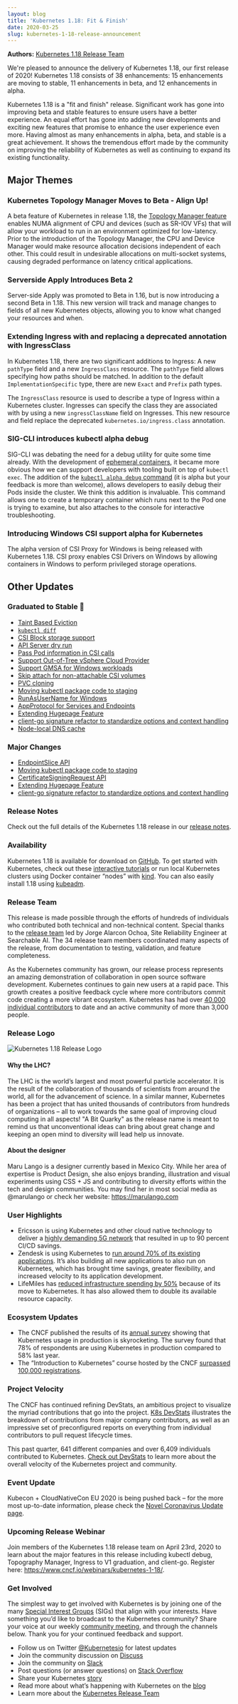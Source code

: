 ```yaml
---
layout: blog
title: 'Kubernetes 1.18: Fit & Finish'
date: 2020-03-25
slug: kubernetes-1-18-release-announcement
---
```


**Authors:** [Kubernetes 1.18 Release Team](https://github.com/kubernetes/sig-release/blob/master/releases/release-1.18/release_team.md)

We're pleased to announce the delivery of Kubernetes 1.18, our first release of 2020! Kubernetes 1.18 consists of 38 enhancements: 15 enhancements are moving to stable, 11 enhancements in beta, and 12 enhancements in alpha.

Kubernetes 1.18 is a "fit and finish" release. Significant work has gone into improving beta and stable features to ensure users have a better experience. An equal effort has gone into adding new developments and exciting new features that promise to enhance the user experience even more.
Having almost as many enhancements in alpha, beta, and stable is a great achievement. It shows the tremendous effort made by the community on improving the reliability of Kubernetes as well as continuing to expand its existing functionality.


## Major Themes

### Kubernetes Topology Manager Moves to Beta - Align Up!

A beta feature of Kubernetes in release 1.18,  the [Topology Manager feature](https://github.com/nolancon/website/blob/f4200307260ea3234540ef13ed80de325e1a7267/content/en/docs/tasks/administer-cluster/topology-manager.md) enables NUMA alignment of CPU and devices (such as SR-IOV VFs) that will allow your workload to run in an environment optimized for low-latency. Prior to the introduction of the Topology Manager, the CPU and Device Manager would make resource allocation decisions independent of each other. This could result in undesirable allocations on multi-socket systems, causing degraded performance on latency critical applications.

### Serverside Apply Introduces Beta 2

Server-side Apply was promoted to Beta in 1.16, but is now introducing a second Beta in 1.18. This new version will track and manage changes to fields of all new Kubernetes objects, allowing you to know what changed your resources and when.


### Extending Ingress with and replacing a deprecated annotation with IngressClass

In Kubernetes 1.18, there are two significant additions to Ingress: A new `pathType` field and a new `IngressClass` resource. The `pathType` field allows specifying how paths should be matched. In addition to the default `ImplementationSpecific` type, there are new `Exact` and `Prefix` path types. 

The `IngressClass` resource is used to describe a type of Ingress within a Kubernetes cluster. Ingresses can specify the class they are associated with by using a new `ingressClassName` field on Ingresses. This new resource and field replace the deprecated `kubernetes.io/ingress.class` annotation.

### SIG-CLI introduces kubectl alpha debug

SIG-CLI was debating the need for a debug utility for quite some time already. With the development of [ephemeral containers](https://kubernetes.io/docs/concepts/workloads/pods/ephemeral-containers/), it became more obvious how we can support developers with tooling built on top of `kubectl exec`. The addition of the [`kubectl alpha debug` command](https://github.com/kubernetes/enhancements/blob/master/keps/sig-cli/20190805-kubectl-debug.md) (it is alpha but your feedback is more than welcome), allows developers to easily debug their Pods inside the cluster. We think this addition is invaluable.  This command allows one to create a temporary container which runs next to the Pod one is trying to examine, but also attaches to the console for interactive troubleshooting.


### Introducing Windows CSI support alpha for Kubernetes

The alpha version of CSI Proxy for Windows is being released with Kubernetes 1.18. CSI proxy enables CSI Drivers on Windows by allowing containers in Windows to perform privileged storage operations.


## Other Updates

### Graduated to Stable 💯

- [Taint Based Eviction](https://github.com/kubernetes/enhancements/issues/166)
- [`kubectl diff`](https://github.com/kubernetes/enhancements/issues/491)
- [CSI Block storage support](https://github.com/kubernetes/enhancements/issues/565)
- [API Server dry run](https://github.com/kubernetes/enhancements/issues/576)
- [Pass Pod information in CSI calls](https://github.com/kubernetes/enhancements/issues/603)
- [Support Out-of-Tree vSphere Cloud Provider](https://github.com/kubernetes/enhancements/issues/670)
- [Support GMSA for Windows workloads](https://github.com/kubernetes/enhancements/issues/689)
- [Skip attach for non-attachable CSI volumes](https://github.com/kubernetes/enhancements/issues/770)
- [PVC cloning](https://github.com/kubernetes/enhancements/issues/989)
- [Moving kubectl package code to staging](https://github.com/kubernetes/enhancements/issues/1020)
- [RunAsUserName for Windows](https://github.com/kubernetes/enhancements/issues/1043)
- [AppProtocol for Services and Endpoints](https://github.com/kubernetes/enhancements/issues/1507)
- [Extending Hugepage Feature](https://github.com/kubernetes/enhancements/issues/1539)
- [client-go signature refactor to standardize options and context handling](https://github.com/kubernetes/enhancements/issues/1601)
- [Node-local DNS cache](https://github.com/kubernetes/enhancements/issues/1024)


### Major Changes

- [EndpointSlice API](https://github.com/kubernetes/enhancements/issues/752)
- [Moving kubectl package code to staging](https://github.com/kubernetes/enhancements/issues/1020)
- [CertificateSigningRequest API](https://github.com/kubernetes/enhancements/issues/1513)
- [Extending Hugepage Feature](https://github.com/kubernetes/enhancements/issues/1539)
- [client-go signature refactor to standardize options and context handling](https://github.com/kubernetes/enhancements/issues/1601)


### Release Notes

Check out the full details of the Kubernetes 1.18 release in our [release notes](https://github.com/kubernetes/kubernetes/blob/master/CHANGELOG/CHANGELOG-1.18.md).


### Availability

Kubernetes 1.18 is available for download on [GitHub](https://github.com/kubernetes/kubernetes/releases/tag/v1.18.0). To get started with Kubernetes, check out these [interactive tutorials](https://kubernetes.io/docs/tutorials/) or run local Kubernetes clusters using Docker container “nodes” with [kind](https://kind.sigs.k8s.io/). You can also easily install 1.18 using [kubeadm](https://kubernetes.io/docs/setup/independent/create-cluster-kubeadm/). 

### Release Team

This release is made possible through the efforts of hundreds of individuals who contributed both technical and non-technical content. Special thanks to the [release team](https://github.com/kubernetes/sig-release/blob/master/releases/release-1.18/release_team.md) led by Jorge Alarcon Ochoa, Site Reliability Engineer at Searchable AI. The 34 release team members coordinated many aspects of the release, from documentation to testing, validation, and feature completeness. 

As the Kubernetes community has grown, our release process represents an amazing demonstration of collaboration in open source software development. Kubernetes continues to gain new users at a rapid pace. This growth creates a positive feedback cycle where more contributors commit code creating a more vibrant ecosystem. Kubernetes has had over [40,000 individual contributors](https://k8s.devstats.cncf.io/d/24/overall-project-statistics?orgId=1) to date and an active community of more than 3,000 people.

### Release Logo

![Kubernetes 1.18 Release Logo](/images/blog/2020-03-25-kubernetes-1.18-release-announcement/release-logo.png)

#### Why the LHC?

The LHC is the world’s largest and most powerful particle accelerator.  It is the result of the collaboration of thousands of scientists from around the world, all for the advancement of science. In a similar manner, Kubernetes has been a project that has united thousands of contributors from hundreds of organizations – all to work towards the same goal of improving cloud computing in all aspects! "A Bit Quarky" as the release name is meant to remind us that unconventional ideas can bring about great change and keeping an open mind to diversity will lead help us innovate.


#### About the designer

Maru Lango is a designer currently based in Mexico City. While her area of expertise is Product Design, she also enjoys branding, illustration and visual experiments using CSS + JS and contributing to diversity efforts within the tech and design communities. You may find her in most social media as @marulango or check her website: https://marulango.com

### User Highlights

- Ericsson is using Kubernetes and other cloud native technology to deliver a [highly demanding 5G network](https://www.cncf.io/case-study/ericsson/) that resulted in up to 90 percent CI/CD savings.
- Zendesk is using Kubernetes to [run around 70% of its existing applications](https://www.cncf.io/case-study/zendesk/). It’s also building all new applications to also run on Kubernetes, which has brought time savings, greater flexibility, and increased velocity  to its application development.
- LifeMiles has [reduced infrastructure spending by 50%](https://www.cncf.io/case-study/lifemiles/) because of its move to Kubernetes. It has also allowed them to double its available resource capacity.

### Ecosystem Updates

- The CNCF published the results of its [annual survey](https://www.cncf.io/blog/2020/03/04/2019-cncf-survey-results-are-here-deployments-are-growing-in-size-and-speed-as-cloud-native-adoption-becomes-mainstream/) showing that Kubernetes usage in production is skyrocketing. The survey found that 78% of respondents are using Kubernetes in production compared to 58% last year.
- The “Introduction to Kubernetes” course hosted by the CNCF [surpassed 100,000 registrations](https://www.cncf.io/announcement/2020/01/28/cloud-native-computing-foundation-announces-introduction-to-kubernetes-course-surpasses-100000-registrations/).

### Project Velocity

The CNCF has continued refining DevStats, an ambitious project to visualize the myriad contributions that go into the project. [K8s DevStats](https://k8s.devstats.cncf.io/d/12/dashboards?orgId=1) illustrates the breakdown of contributions from major company contributors, as well as an impressive set of preconfigured reports on everything from individual contributors to pull request lifecycle times. 

This past quarter, 641 different companies and over 6,409 individuals contributed to Kubernetes. [Check out DevStats](https://k8s.devstats.cncf.io/d/11/companies-contributing-in-repository-groups?orgId=1&var-period=m&var-repogroup_name=All) to learn more about the overall velocity of the Kubernetes project and community.

### Event Update

Kubecon + CloudNativeCon EU 2020 is being pushed back –  for the more most up-to-date information, please check the [Novel Coronavirus Update page](https://events.linuxfoundation.org/kubecon-cloudnativecon-europe/attend/novel-coronavirus-update/).

### Upcoming Release Webinar

Join members of the Kubernetes 1.18 release team on April 23rd, 2020 to learn about the major features in this release including kubectl debug, Topography Manager, Ingress to V1 graduation, and client-go. Register here: https://www.cncf.io/webinars/kubernetes-1-18/.

### Get Involved

The simplest way to get involved with Kubernetes is by joining one of the many [Special Interest Groups](https://github.com/kubernetes/community/blob/master/sig-list.md) (SIGs) that align with your interests. Have something you’d like to broadcast to the Kubernetes community? Share your voice at our weekly [community meeting](https://github.com/kubernetes/community/tree/master/communication), and through the channels below. Thank you for your continued feedback and support.

- Follow us on Twitter [@Kubernetesio](https://twitter.com/kubernetesio) for latest updates
- Join the community discussion on [Discuss](https://discuss.kubernetes.io/)
- Join the community on [Slack](http://slack.k8s.io/)
- Post questions (or answer questions) on [Stack Overflow](http://stackoverflow.com/questions/tagged/kubernetes)
- Share your Kubernetes [story](https://docs.google.com/a/linuxfoundation.org/forms/d/e/1FAIpQLScuI7Ye3VQHQTwBASrgkjQDSS5TP0g3AXfFhwSM9YpHgxRKFA/viewform)
- Read more about what’s happening with Kubernetes on the [blog](https://kubernetes.io/blog/)
- Learn more about the [Kubernetes Release Team](https://github.com/kubernetes/sig-release/tree/master/release-team)
